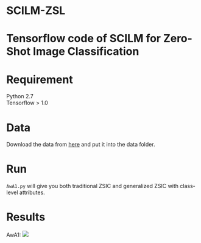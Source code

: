 # SCILM-ZSL

# Tensorflow code of SCILM for Zero-Shot Image Classification

# Requirement
Python 2.7\
Tensorflow > 1.0

# Data
Download the data from [here](https://drive.google.com/open?id=1iExbrVdSFjm9UlSj_53kmlFkh1ZCf7Kj) and put it into the data folder.

# Run
`AwA1.py` will give you both traditional ZSIC and generalized ZSIC with class-level attributes.

# Results
AwA1:
![](https://github.com/ylytju/SCILM-ZSL/raw/results/AwA1.png)


